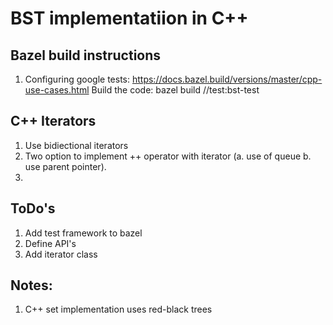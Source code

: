 # BST implementatiion in C++

## Bazel build instructions
1. Configuring google tests: https://docs.bazel.build/versions/master/cpp-use-cases.html
Build the code: bazel build //test:bst-test

## C++ Iterators
1. Use bidiectional iterators
2. Two option to implement ++ operator with iterator (a. use of queue b. use parent pointer). 
3. 

 ## ToDo's
 1. Add test framework to bazel
 2. Define API's
 3. Add iterator class

 ## Notes:
 1. C++ set implementation uses red-black trees
